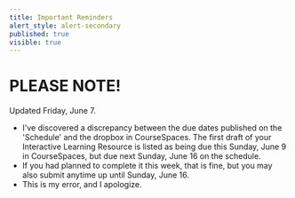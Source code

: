 ```yaml
---
title: Important Reminders
alert_style: alert-secondary
published: true
visible: true
---
```


# PLEASE NOTE!
Updated Friday, June 7.

- I've discovered a discrepancy between the due dates published on the 'Schedule' and the dropbox in CourseSpaces. The first draft of your Interactive Learning Resource is listed as being due this Sunday, June 9 in CourseSpaces, but due next Sunday, June 16 on the schedule.
- If you had planned to complete it this week, that is fine, but you may also submit anytime up until Sunday, June 16.
- This is my error, and I apologize. 
